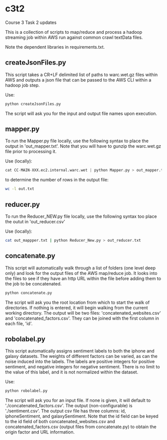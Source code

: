 # c3t2
Course 3 Task 2 updates

This is a collection of scripts to map/reduce and process a hadoop streaming job within AWS run against common crawl textData files.

Note the dependent libraries in requirements.txt.

createJsonFiles.py
---
This script takes a CR+LF delimited list of paths to warc.wet.gz files within AWS and outputs a json file that can be passed to the AWS CLI within a hadoop job step.

Use:
```bash
python createJsonFiles.py
```
The script will ask you for the input and output file names upon execution.

mapper.py
---
To run the Mapper.py file locally, use the following syntax to place the output in 'out_mapper.txt'. Note that you will have to gunzip the warc.wet.gz file prior to processing it.

Use (locally):

```python
cat CC-MAIN-XXX.ec2.internal.warc.wet | python Mapper.py > out_mapper.txt
```
to determine the number of rows in the output file:
```bash
wc -l out.txt
```
reducer.py
---
To run the Reducer_NEW.py file locally, use the following syntax too place the outut in 'out_reducer.csv'

Use (locally):
```bash
cat out_mappper.txt | python Reducer_New.py > out_reducer.txt
```
concatenate.py
---
This script will automatically walk through a list of folders (one level deep only) and look for the output files of the AWS map/reduce job. It looks into the files to see if they have an http URL within the file before adding them to the job to be concatenated.
```bash
python concatenate.py
```
The script will ask you the root location from which to start the walk of directories. If nothing is entered, it will begin walking from the current working directory. The output will be two files: 'concatenated_websites.csv' and 'concatenated_factors.csv'. They can be joined with the first column in each file, 'id'.

robolabel.py
---
This script automatically assigns sentiment labels to both the iphone and galaxy datasets. The weights of different factors can be varied, as can the noise induced into the labels. The labels are positive integers for positive sentiment, and negative integers for negative sentiment. There is no limit to the value of this label, and it is not normalized within the dataset.

Use:
```bash
python robolabel.py
```
The script will ask you for an input file. If none is given, it will default to './concatenated_factors.csv'. The output (non-configurable) is './sentiment.csv'. The output csv file has three columns: id, iphoneSentiment, and galaxySentiment. Note that the id field can be keyed to the id field of both concatenated_websites.csv and concatenated_factors.csv (output files from concatenate.py) to obtain the origin factor and URL information.
